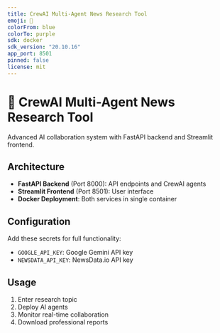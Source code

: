 ```yaml
---
title: CrewAI Multi-Agent News Research Tool
emoji: 🤖
colorFrom: blue
colorTo: purple
sdk: docker
sdk_version: "20.10.16"
app_port: 8501
pinned: false
license: mit
---
```


# 🤖 CrewAI Multi-Agent News Research Tool

Advanced AI collaboration system with FastAPI backend and Streamlit frontend.

## Architecture

- **FastAPI Backend** (Port 8000): API endpoints and CrewAI agents
- **Streamlit Frontend** (Port 8501): User interface  
- **Docker Deployment**: Both services in single container

## Configuration

Add these secrets for full functionality:
- `GOOGLE_API_KEY`: Google Gemini API key
- `NEWSDATA_API_KEY`: NewsData.io API key

## Usage

1. Enter research topic
2. Deploy AI agents
3. Monitor real-time collaboration
4. Download professional reports
